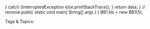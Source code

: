 } catch (InterruptedException  e){e.printStackTrace(); }
return data;
} // remove
public static void main( String[] args ) {
BB1 bb = new BB1(5);

   Tags & Topics:
   